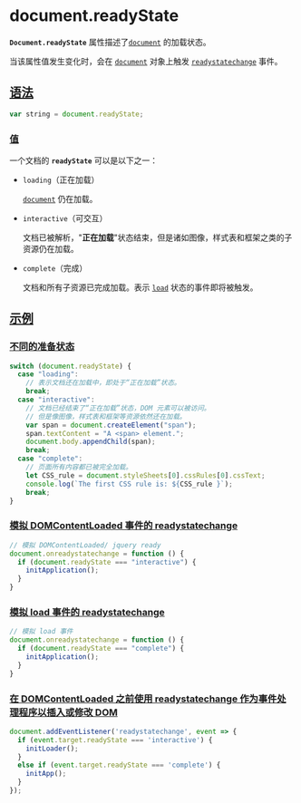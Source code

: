 # document.readyState

**`Document.readyState`** 属性描述了[`document`](https://developer.mozilla.org/zh-CN/docs/Web/API/Document) 的加载状态。

当该属性值发生变化时，会在 [`document`](https://developer.mozilla.org/zh-CN/docs/Web/API/Document) 对象上触发 [`readystatechange`](https://developer.mozilla.org/zh-CN/docs/Web/API/Document/readystatechange_event) 事件。

## [语法](https://developer.mozilla.org/zh-CN/docs/Web/API/Document/readyState#语法)

```js
var string = document.readyState;
```

### [值](https://developer.mozilla.org/zh-CN/docs/Web/API/Document/readyState#值)

一个文档的 **`readyState`** 可以是以下之一：

-   `loading`（正在加载）

    [`document`](https://developer.mozilla.org/zh-CN/docs/Web/API/Document) 仍在加载。

-   `interactive`（可交互）

    文档已被解析，"**正在加载**"状态结束，但是诸如图像，样式表和框架之类的子资源仍在加载。

-   `complete`（完成）

    文档和所有子资源已完成加载。表示 [`load`](https://developer.mozilla.org/zh-CN/docs/Web/API/Window/load_event) 状态的事件即将被触发。

## [示例](https://developer.mozilla.org/zh-CN/docs/Web/API/Document/readyState#示例)

### [不同的准备状态](https://developer.mozilla.org/zh-CN/docs/Web/API/Document/readyState#不同的准备状态)

```js
switch (document.readyState) {
  case "loading":
    // 表示文档还在加载中，即处于“正在加载”状态。
    break;
  case "interactive":
    // 文档已经结束了“正在加载”状态，DOM 元素可以被访问。
    // 但是像图像，样式表和框架等资源依然还在加载。
    var span = document.createElement("span");
    span.textContent = "A <span> element.";
    document.body.appendChild(span);
    break;
  case "complete":
    // 页面所有内容都已被完全加载。
    let CSS_rule = document.styleSheets[0].cssRules[0].cssText;
    console.log(`The first CSS rule is: ${CSS_rule }`);
    break;
}
```

### [模拟 DOMContentLoaded 事件的 readystatechange](https://developer.mozilla.org/zh-CN/docs/Web/API/Document/readyState#模拟_domcontentloaded_事件的_readystatechange)

```js
// 模拟 DOMContentLoaded/ jquery ready
document.onreadystatechange = function () {
  if (document.readyState === "interactive") {
    initApplication();
  }
}
```

### [模拟 load 事件的 readystatechange](https://developer.mozilla.org/zh-CN/docs/Web/API/Document/readyState#模拟_load_事件的_readystatechange)

```js
// 模拟 load 事件
document.onreadystatechange = function () {
  if (document.readyState === "complete") {
    initApplication();
  }
}
```

### [在 DOMContentLoaded 之前使用 readystatechange 作为事件处理程序以插入或修改 DOM](https://developer.mozilla.org/zh-CN/docs/Web/API/Document/readyState#在_domcontentloaded_之前使用_readystatechange_作为事件处理程序以插入或修改_dom)

```js
document.addEventListener('readystatechange', event => {
  if (event.target.readyState === 'interactive') {
    initLoader();
  }
  else if (event.target.readyState === 'complete') {
    initApp();
  }
});
```